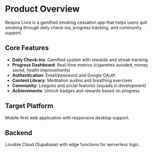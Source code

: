 # Product Overview

Respira Livre is a gamified smoking cessation app that helps users quit smoking through daily check-ins, progress tracking, and community support.

## Core Features

- **Daily Check-ins**: Gamified system with rewards and streak tracking
- **Progress Dashboard**: Real-time metrics (cigarettes avoided, money saved, health improvements)
- **Authentication**: Email/password and Google OAuth
- **Content Library**: Meditation audios and breathing exercises
- **Community**: Leagues and social features (squads in development)
- **Achievements**: Unlock badges and rewards based on progress

## Target Platform

Mobile-first web application with responsive desktop support.

## Backend

Lovable Cloud (Supabase) with edge functions for serverless logic.
